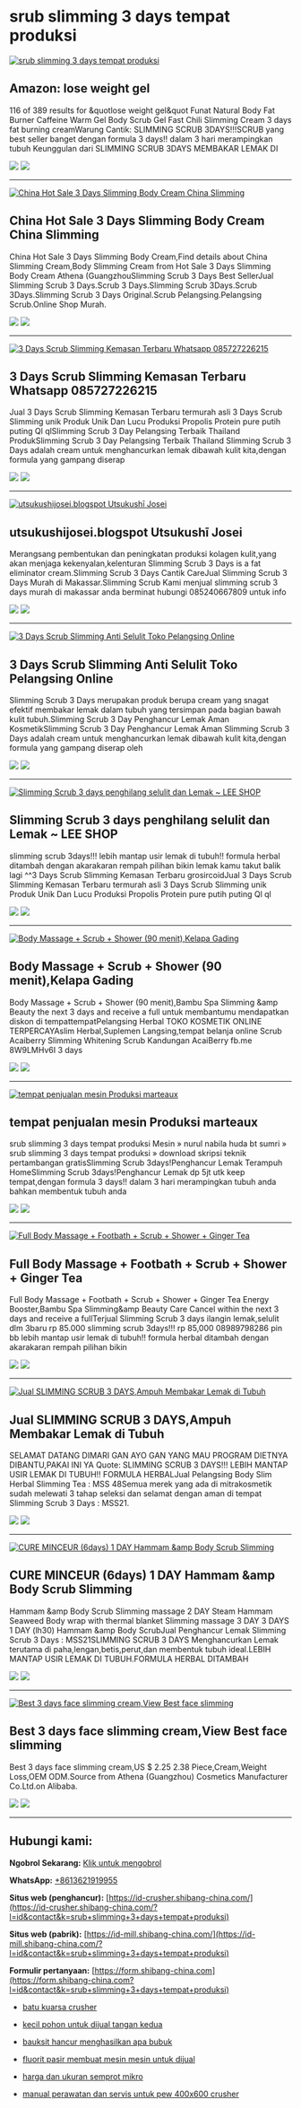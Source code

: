 # srub slimming 3 days tempat produksi

<a href="https://swt.shibang-china.com/?l=id&img&k=srub+slimming+3+days+tempat+produksi" target="_blank">![srub slimming 3 days tempat produksi](http://static.shibang-china.com/all-800x300/481.jpg)</a>

## Amazon: lose weight gel
116 of 389 results for &quotlose weight gel&quot Funat Natural Body Fat Burner Caffeine Warm Gel Body Scrub Gel Fast Chili Slimming Cream 3 days fat burning creamWarung Cantik: SLIMMING SCRUB 3DAYS!!!SCRUB yang best seller banget dengan formula 3 days!! dalam 3 hari merampingkan tubuh Keunggulan dari SLIMMING SCRUB 3DAYS MEMBAKAR LEMAK DI


<a href="https://whatsapp.shibangsoft.com/WhatsApp.php" target="_blank" title="WhatsApp">![](http://static.shibang-china.com/icon/whatsapp.png)</a> <a href="https://swt.shibang-china.com/?l=id&icon&k=srub+slimming+3+days+tempat+produksi" target="_blank">![](http://static.shibang-china.com/icon/chat-id.png)</a>

---

<a href="https://swt.shibang-china.com/?l=id&img&k=srub+slimming+3+days+tempat+produksi" target="_blank">![China Hot Sale 3 Days Slimming Body Cream China Slimming](http://static.shibang-china.com/all-800x300/621.jpg)</a>

## China Hot Sale 3 Days Slimming Body Cream China Slimming
China Hot Sale 3 Days Slimming Body Cream,Find details about China Slimming Cream,Body Slimming Cream from Hot Sale 3 Days Slimming Body Cream Athena (GuangzhouSlimming Scrub 3 Days Best SellerJual Slimming Scrub 3 Days.Scrub 3 Days.Slimming Scrub 3Days.Scrub 3Days.Slimming Scrub 3 Days Original.Scrub Pelangsing.Pelangsing Scrub.Online Shop Murah.


<a href="https://whatsapp.shibangsoft.com/WhatsApp.php" target="_blank" title="WhatsApp">![](http://static.shibang-china.com/icon/whatsapp.png)</a> <a href="https://swt.shibang-china.com/?l=id&icon&k=srub+slimming+3+days+tempat+produksi" target="_blank">![](http://static.shibang-china.com/icon/chat-id.png)</a>

---

<a href="https://swt.shibang-china.com/?l=id&img&k=srub+slimming+3+days+tempat+produksi" target="_blank">![3 Days Scrub Slimming Kemasan Terbaru Whatsapp 085727226215](http://static.shibang-china.com/all-800x300/85.jpg)</a>

## 3 Days Scrub Slimming Kemasan Terbaru Whatsapp 085727226215
Jual 3 Days Scrub Slimming Kemasan Terbaru termurah asli 3 Days Scrub Slimming unik Produk Unik Dan Lucu Produksi Propolis Protein pure putih puting Ql qlSlimming Scrub 3 Day Pelangsing Terbaik Thailand ProdukSlimming Scrub 3 Day Pelangsing Terbaik Thailand Slimming Scrub 3 Days adalah cream untuk menghancurkan lemak dibawah kulit kita,dengan formula yang gampang diserap


<a href="https://whatsapp.shibangsoft.com/WhatsApp.php" target="_blank" title="WhatsApp">![](http://static.shibang-china.com/icon/whatsapp.png)</a> <a href="https://swt.shibang-china.com/?l=id&icon&k=srub+slimming+3+days+tempat+produksi" target="_blank">![](http://static.shibang-china.com/icon/chat-id.png)</a>

---

<a href="https://swt.shibang-china.com/?l=id&img&k=srub+slimming+3+days+tempat+produksi" target="_blank">![utsukushijosei.blogspot Utsukushī Josei](http://static.shibang-china.com/all-800x300/679.jpg)</a>

## utsukushijosei.blogspot Utsukushī Josei
Merangsang pembentukan dan peningkatan produksi kolagen kulit,yang akan menjaga kekenyalan,kelenturan Slimming Scrub 3 Days is a fat eliminator cream.Slimming Scrub 3 Days Cantik CareJual Slimming Scrub 3 Days Murah di Makassar.Slimming Scrub Kami menjual slimming scrub 3 days murah di makassar anda berminat hubungi 085240667809 untuk info


<a href="https://whatsapp.shibangsoft.com/WhatsApp.php" target="_blank" title="WhatsApp">![](http://static.shibang-china.com/icon/whatsapp.png)</a> <a href="https://swt.shibang-china.com/?l=id&icon&k=srub+slimming+3+days+tempat+produksi" target="_blank">![](http://static.shibang-china.com/icon/chat-id.png)</a>

---

<a href="https://swt.shibang-china.com/?l=id&img&k=srub+slimming+3+days+tempat+produksi" target="_blank">![3 Days Scrub Slimming Anti Selulit Toko Pelangsing Online](http://static.shibang-china.com/all-800x300/576.jpg)</a>

## 3 Days Scrub Slimming Anti Selulit Toko Pelangsing Online
Slimming Scrub 3 Days merupakan produk berupa cream yang snagat efektif membakar lemak dalam tubuh yang tersimpan pada bagian bawah kulit tubuh.Slimming Scrub 3 Day Penghancur Lemak Aman KosmetikSlimming Scrub 3 Day Penghancur Lemak Aman Slimming Scrub 3 Days adalah cream untuk menghancurkan lemak dibawah kulit kita,dengan formula yang gampang diserap oleh


<a href="https://whatsapp.shibangsoft.com/WhatsApp.php" target="_blank" title="WhatsApp">![](http://static.shibang-china.com/icon/whatsapp.png)</a> <a href="https://swt.shibang-china.com/?l=id&icon&k=srub+slimming+3+days+tempat+produksi" target="_blank">![](http://static.shibang-china.com/icon/chat-id.png)</a>

---

<a href="https://swt.shibang-china.com/?l=id&img&k=srub+slimming+3+days+tempat+produksi" target="_blank">![Slimming Scrub 3 days penghilang selulit dan Lemak ~ LEE SHOP](http://static.shibang-china.com/all-800x300/618.jpg)</a>

## Slimming Scrub 3 days penghilang selulit dan Lemak ~ LEE SHOP
slimming scrub 3days!!! lebih mantap usir lemak di tubuh!! formula herbal ditambah dengan akarakaran rempah pilihan bikin lemak kamu takut balik lagi ^^3 Days Scrub Slimming Kemasan Terbaru grosircoidJual 3 Days Scrub Slimming Kemasan Terbaru termurah asli 3 Days Scrub Slimming unik Produk Unik Dan Lucu Produksi Propolis Protein pure putih puting Ql ql


<a href="https://whatsapp.shibangsoft.com/WhatsApp.php" target="_blank" title="WhatsApp">![](http://static.shibang-china.com/icon/whatsapp.png)</a> <a href="https://swt.shibang-china.com/?l=id&icon&k=srub+slimming+3+days+tempat+produksi" target="_blank">![](http://static.shibang-china.com/icon/chat-id.png)</a>

---

<a href="https://swt.shibang-china.com/?l=id&img&k=srub+slimming+3+days+tempat+produksi" target="_blank">![Body Massage + Scrub + Shower (90 menit),Kelapa Gading](http://static.shibang-china.com/all-800x300/1150.jpg)</a>

## Body Massage + Scrub + Shower (90 menit),Kelapa Gading
Body Massage + Scrub + Shower (90 menit),Bambu Spa Slimming &amp Beauty the next 3 days and receive a full untuk membantumu mendapatkan diskon di tempattempatPelangsing Herbal TOKO KOSMETIK ONLINE TERPERCAYAslim Herbal,Suplemen Langsing,tempat belanja online Scrub Acaiberry Slimming Whitening Scrub Kandungan AcaiBerry fb.me 8W9LMHv6I 3 days


<a href="https://whatsapp.shibangsoft.com/WhatsApp.php" target="_blank" title="WhatsApp">![](http://static.shibang-china.com/icon/whatsapp.png)</a> <a href="https://swt.shibang-china.com/?l=id&icon&k=srub+slimming+3+days+tempat+produksi" target="_blank">![](http://static.shibang-china.com/icon/chat-id.png)</a>

---

<a href="https://swt.shibang-china.com/?l=id&img&k=srub+slimming+3+days+tempat+produksi" target="_blank">![tempat penjualan mesin Produksi marteaux](http://static.shibang-china.com/all-800x300/1206.jpg)</a>

## tempat penjualan mesin Produksi marteaux
srub slimming 3 days tempat produksi Mesin » nurul nabila huda bt sumri » srub slimming 3 days tempat produksi » download skripsi teknik pertambangan gratisSlimming Scrub 3days!Penghancur Lemak Terampuh HomeSlimming Scrub 3days!Penghancur Lemak dp 5jt utk keep tempat,dengan formula 3 days!! dalam 3 hari merampingkan tubuh anda bahkan membentuk tubuh anda


<a href="https://whatsapp.shibangsoft.com/WhatsApp.php" target="_blank" title="WhatsApp">![](http://static.shibang-china.com/icon/whatsapp.png)</a> <a href="https://swt.shibang-china.com/?l=id&icon&k=srub+slimming+3+days+tempat+produksi" target="_blank">![](http://static.shibang-china.com/icon/chat-id.png)</a>

---

<a href="https://swt.shibang-china.com/?l=id&img&k=srub+slimming+3+days+tempat+produksi" target="_blank">![Full Body Massage + Footbath + Scrub + Shower + Ginger Tea](http://static.shibang-china.com/all-800x300/195.jpg)</a>

## Full Body Massage + Footbath + Scrub + Shower + Ginger Tea
Full Body Massage + Footbath + Scrub + Shower + Ginger Tea Energy Booster,Bambu Spa Slimming&amp Beauty Care Cancel within the next 3 days and receive a fullTerjual Slimming Scrub 3 days ilangin lemak,selulit dlm 3baru rp 85.000 slimming scrub 3days!!! rp 85,000 08989798286 pin bb lebih mantap usir lemak di tubuh!! formula herbal ditambah dengan akarakaran rempah pilihan bikin


<a href="https://whatsapp.shibangsoft.com/WhatsApp.php" target="_blank" title="WhatsApp">![](http://static.shibang-china.com/icon/whatsapp.png)</a> <a href="https://swt.shibang-china.com/?l=id&icon&k=srub+slimming+3+days+tempat+produksi" target="_blank">![](http://static.shibang-china.com/icon/chat-id.png)</a>

---

<a href="https://swt.shibang-china.com/?l=id&img&k=srub+slimming+3+days+tempat+produksi" target="_blank">![Jual SLIMMING SCRUB 3 DAYS,Ampuh Membakar Lemak di Tubuh](http://static.shibang-china.com/all-800x300/71.jpg)</a>

## Jual SLIMMING SCRUB 3 DAYS,Ampuh Membakar Lemak di Tubuh
SELAMAT DATANG DIMARI GAN AYO GAN YANG MAU PROGRAM DIETNYA DIBANTU,PAKAI INI YA Quote: SLIMMING SCRUB 3 DAYS!!! LEBIH MANTAP USIR LEMAK DI TUBUH!! FORMULA HERBALJual Pelangsing Body Slim Herbal Slimming Tea : MSS 48Semua merek yang ada di mitrakosmetik sudah melewati 3 tahap seleksi dan selamat dengan aman di tempat Slimming Scrub 3 Days : MSS21.


<a href="https://whatsapp.shibangsoft.com/WhatsApp.php" target="_blank" title="WhatsApp">![](http://static.shibang-china.com/icon/whatsapp.png)</a> <a href="https://swt.shibang-china.com/?l=id&icon&k=srub+slimming+3+days+tempat+produksi" target="_blank">![](http://static.shibang-china.com/icon/chat-id.png)</a>

---

<a href="https://swt.shibang-china.com/?l=id&img&k=srub+slimming+3+days+tempat+produksi" target="_blank">![CURE MINCEUR (6days) 1 DAY Hammam &amp Body Scrub Slimming](http://static.shibang-china.com/all-800x300/1332.jpg)</a>

## CURE MINCEUR (6days) 1 DAY Hammam &amp Body Scrub Slimming
Hammam &amp Body Scrub Slimming massage 2 DAY Steam Hammam Seaweed Body wrap with thermal blanket Slimming massage 3 DAY 3 DAYS 1 DAY (lh30) Hammam &amp Body ScrubJual Penghancur Lemak Slimming Scrub 3 Days : MSS21SLIMMING SCRUB 3 DAYS Menghancurkan Lemak terutama di paha,lengan,betis,perut,dan membentuk tubuh ideal.LEBIH MANTAP USIR LEMAK DI TUBUH.FORMULA HERBAL DITAMBAH


<a href="https://whatsapp.shibangsoft.com/WhatsApp.php" target="_blank" title="WhatsApp">![](http://static.shibang-china.com/icon/whatsapp.png)</a> <a href="https://swt.shibang-china.com/?l=id&icon&k=srub+slimming+3+days+tempat+produksi" target="_blank">![](http://static.shibang-china.com/icon/chat-id.png)</a>

---

<a href="https://swt.shibang-china.com/?l=id&img&k=srub+slimming+3+days+tempat+produksi" target="_blank">![Best 3 days face slimming cream,View Best face slimming](http://static.shibang-china.com/all-800x300/581.jpg)</a>

## Best 3 days face slimming cream,View Best face slimming
Best 3 days face slimming cream,US $ 2.25 2.38 Piece,Cream,Weight Loss,OEM ODM.Source from Athena (Guangzhou) Cosmetics Manufacturer Co.Ltd.on Alibaba.

<a href="https://whatsapp.shibangsoft.com/WhatsApp.php" target="_blank" title="WhatsApp">![](http://static.shibang-china.com/icon/whatsapp.png)</a> <a href="https://swt.shibang-china.com/?l=id&icon&k=srub+slimming+3+days+tempat+produksi" target="_blank">![](http://static.shibang-china.com/icon/chat-id.png)</a>

---
## Hubungi kami:

**Ngobrol Sekarang:** [Klik untuk mengobrol](https://swt.shibang-china.com?l=id&contact&k=srub+slimming+3+days+tempat+produksi)

**WhatsApp:**  [+8613621919955](https://whatsapp.shibangsoft.com/WhatsApp.php)

**Situs web (penghancur):** [https://id-crusher.shibang-china.com/](https://id-crusher.shibang-china.com/?l=id&contact&k=srub+slimming+3+days+tempat+produksi)

**Situs web (pabrik):** [https://id-mill.shibang-china.com/](https://id-mill.shibang-china.com/?l=id&contact&k=srub+slimming+3+days+tempat+produksi)

**Formulir pertanyaan:** [https://form.shibang-china.com](https://form.shibang-china.com?l=id&contact&k=srub+slimming+3+days+tempat+produksi)

* [batu kuarsa crusher](../49/batu%20kuarsa%20crusher.md)

* [kecil pohon untuk dijual tangan kedua](../47/kecil%20pohon%20untuk%20dijual%20tangan%20kedua.md)

* [bauksit hancur menghasilkan apa bubuk](../42/bauksit%20hancur%20menghasilkan%20apa%20bubuk.md)

* [fluorit pasir membuat mesin mesin untuk dijual](../47/fluorit%20pasir%20membuat%20mesin%20mesin%20untuk%20dijual.md)

* [harga dan ukuran semprot mikro](../45/harga%20dan%20ukuran%20semprot%20mikro.md)

* [manual perawatan dan servis untuk pew 400x600 crusher](../49/manual%20perawatan%20dan%20servis%20untuk%20pew%20400x600%20crusher.md)